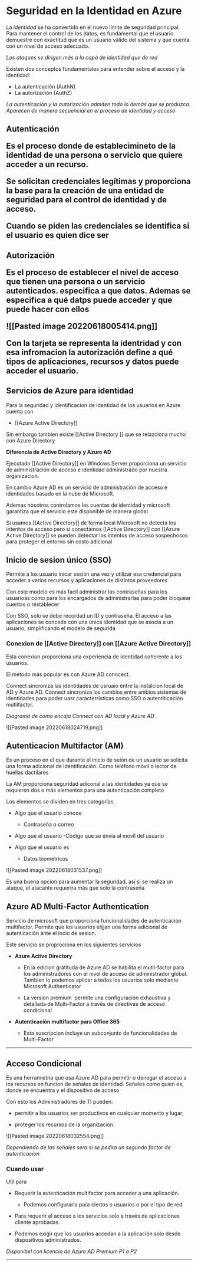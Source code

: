 # Seguridad en la Identidad en Azure

La _identidad_ se ha convertido en el nuevo límite de seguridad principal. Para mantener el control de los datos, es fundamental que el usuario demuestre con exactitud que es un usuario válido del sistema y que cuenta con un nivel de acceso adecuado.

_Los ataques se dirigen más a la capá de identidad que de red_

Existen dos conceptos fundamentales para entender sobre el acceso y la identidad:

- La autenticación (AuthN)
- La autorización (AuthZ)

_La autenticación y la autorización admiten todo lo demás que se produzca. Aparecen de manera secuencial en el proceso de identidad y acceso_

<h2> Autenticación

Es el proceso donde de establecimineto de la identidad de una persona o servicio que quiere acceder a un recurso. 

Se solicitan credenciales legítimas y proporciona la base para la creación de una entidad de seguridad para el control de identidad y de acceso.

Cuando se piden las credenciales se identifica si el usuario es quien dice ser

<h2> Autorización 

Es el proceso de establecer el nivel de acceso que tienen una persona o un servicio autenticados. especifica a que datos. Ademas se especifica a qué datps puede acceder y que puede hacer con ellos


![[Pasted image 20220618005414.png]]


Con la tarjeta se representa la identridad y con esa infromacion la autorización define a qué tipos de aplicaciones, recursos y datos puede acceder el usuario.


## Servicios de Azure para identidad 

Para la seguridad y identificacion de identidad de los usuarios en Azure cuenta con 

- [[Azure Active Directory]]

Sin embargo tambien existe 
[[Active Directory ]] que se relazciona mucho con  Azure Directory

**Diferencia de Active Directory y Azure AD**

Ejecutado [[Active Directory]] en Windows Server proporciona un servicio de administración de acceso e identidad administrado por nuestra organizacion. 

En cambio Azure AD es un servicio de administración de acceso e identidades basado en la nube de Microsoft.

Ademas nosotros controlamos las cuentas de identidad y microsoft garantiza que el servicio este disponible de manera global 

Si usamos [[Active Directory]] de forma local Microsoft no detecta los intentos de acceso pero si conectamos [[Active Directory]] con [[Azure Active Directory]] se pueden detectar los intentos de acceso  sospechosos para proteger el entorno sin costo adicional


## Inicio de sesion único (SSO)

Permite a los usuario inicar sesión una vez y utilizar esa credencial para acceder a varios recursos y aplicaciones de distintos proveedores

Con este modelo es más facil administrar las contraseñas para los usuarioas como para los encargados de administrarlas para poder bloquear cuentas o restablecer

Con SSO, solo se debe recordad un ID y contraseña. El acceso a las aplicaciones se concede con una única identidad que se asocia a un usuario, simplificando el modelo de segurida

### Conexion de [[Active Directory]] con [[Azure Active Directory]]

Esta conexion proporciona una experiencia de identidad coherente a los usuarios.

El metodo más popular es con Azure AD conncect.

Connect sincroniza las identidades de usruaio entre la instalcion local de AD y Azure AD. Connect sincroniza los cambios entre ambios sistemas de identidades para poder uasr caracterristicas como SSO o autentiticación mutlifactor.

_Diagrama de como encaja Connect con AD local y Azure AD_

![[Pasted image 20220618024719.png]]


## Autenticacion Multifactor (AM)

Es un proceso en el que durante el inicio de seión de un usuario se solicita una forma adicional de identificación. Como teléfono móvil o lector de huellas dactilares

La AM proporciona seguridad adiconal a las identidades ya que se requieren dos o más elementos para una autenticación completo

Los elementos se dividen en tres categorías.

- Algo que el usuario conoce
	- Contraseña o correo

- Algo que el usuario
	-Codigo que se envia al movil del usuario

- Algo que el usuario es
	- Datos biometricos

![[Pasted image 20220618031537.png]]

Es una buena opcion para aumentar la seguridad, asi si se realiza un ataque, el atacante requerira más que solo la contraseña

## Azure AD Multi-Factor Authentication

Servicio de microsoft que proporciona funcionalidades de autenticación multifactor. Permite que los usuarios elijjan una forma adicional de autenticación ante el incio de sesion.

Este servicio se proprociona en los siguientes servicios

- **Azure Active Directory**
	
	-  En la edicion gratituda de Azure AD se habilita el mutli-factor para los administradores con el nivel de acceso de administrador global. Tambien lo podemos aplicar a todos los usuarios solo mediante Microsoft Authenticator
	
	-  La version premium  permite una configuración exhaustiva y detallada de Multi-Factor a través de directivas de acceso condicional

- **Autenticación multifactor para Office 365**
	- Esta suscripcion incluye un subconjunto de funcionalidades de Multi-Factor

----------
## Acceso Condicional

Es una herramietna que usa Azure AD para permitir o denegar el acceso a los recursos en funcion de señales de identidad. Señales como quien es, donde se encuentra y el dispositivo de acceso

Con esto los Administradores de TI pueden:

-  permitir a los usuarios ser productivos en cualquier momento y lugar;

-  proteger los recursos de la organización.

![[Pasted image 20220618032554.png]]

_Dependiendo de las señales sera si se pedira un 
 segundo factor de autenticacion_

### Cuando usar

Util para 

 - Requerir la autenticación multifactor para acceder a una aplicación.
 
	 - Podemos configurarla para ciertos o usuarios o por el tipo de red

- Para requerir el acceso a los servicios solo a través de aplicaciones cliente aprobadas. 

- Podemos exigir que los usuarios accedan a la aplicación solo desde dispositivos administrados.


_Disponibel con  licencia de Azure AD Premium P1 o P2_

-------------

